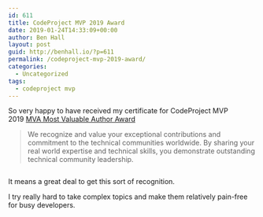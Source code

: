 ```yaml
---
id: 611
title: CodeProject MVP 2019 Award
date: 2019-01-24T14:33:09+00:00
author: Ben Hall
layout: post
guid: http://benhall.io/?p=611
permalink: /codeproject-mvp-2019-award/
categories:
  - Uncategorized
tags:
  - codeproject mvp
---
```

So very happy to have received my certificate for CodeProject MVP 2019&nbsp;[MVA Most Valuable Author Award](https://www.codeproject.com/Competitions/1071/CodeProject-MVP-2019.aspx)

<blockquote class="wp-block-quote">
  <p>
    We recognize and value your exceptional contributions and commitment to the technical communities worldwide. By sharing your real world expertise and technical skills, you demonstrate outstanding technical community leadership.
  </p>
</blockquote>

<div class="wp-block-image">
  <figure class="aligncenter"><img src="https://i1.wp.com/benhall.io/wp-content/uploads/2019/01/cpmva.png?w=687" alt="" class="wp-image-613" srcset="https://i1.wp.com/benhall.io/wp-content/uploads/2019/01/cpmva.png?w=490 490w, https://i1.wp.com/benhall.io/wp-content/uploads/2019/01/cpmva.png?resize=300%2C225 300w" sizes="(max-width: 490px) 100vw, 490px" data-recalc-dims="1" /></figure>
</div>

It means a great deal to get this sort of recognition. 

I try really hard to take complex topics and make them relatively pain-free for busy developers.